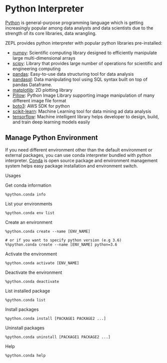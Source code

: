 <h1> Python Interpreter </h1>

[Python](https://www.python.org/) is general-purpose programming language which is getting increasingly popular among data analysts and data scientists due to the strength of its core libraries, data wrangling.

ZEPL provides python interpreter with popular python libraries pre-installed:

 * [numpy](http://www.numpy.org/): Scientific computing library designed to efficiently manipulate large multi-dimensional arrays
 * [scipy](https://www.scipy.org/): Library that provides large number of operations for scientific and engineering computing
 * [pandas](http://pandas.pydata.org/): Easy-to-use data structuring tool for data analysis
 * [pandasql](https://pypi.python.org/pypi/pandasql): Data manipulating tool using SQL syntax built on top of pandas Dataframe.
 * [matplotlib](http://matplotlib.org/): 2D plotting library
 * [Pillow](https://python-pillow.org/): Python Image Library supporting image manipulation of many different image file format
 * [boto3](http://boto3.readthedocs.io/en/latest/): AWS SDK for python
 * [scikit-learn](http://scikit-learn.org/): Machine Learning tool for data mining ad data analysis
 * [tensorflow](https://www.tensorflow.org/): Machine intelligent library helps developer to design, build, and train deep learning models easily

## Manage Python Environment

If you need different environment other than the default environment or external packages, you can use conda interpreter bundled with python interpreter. [Conda](https://conda.io/docs/) is open source package and environment management system helps easy package installation and environment switch.

Usages

Get conda information
```
%python.conda info
```
List your environments
```
%python.conda env list
```
Create an environment
```
%python.conda create --name [ENV_NAME]

# or if you want to specify python version (e.g 3.6)
%%python.conda create --name [ENV_NAME] python=3.6
```
Activate the environment
```
%python.conda activate [ENV_NAME]
```
Deactivate the environment
```
%python.conda deactivate
```
List installed package
```
%python.conda list
```
Install packages
```
%python.conda install [PACKAGE1 PACKAGE2 ...]
```
Uninstall packages
```
%python.conda uninstall [PACKAGE1 PACKAGE2 ...]
```
Help
```
%python.conda help
```
